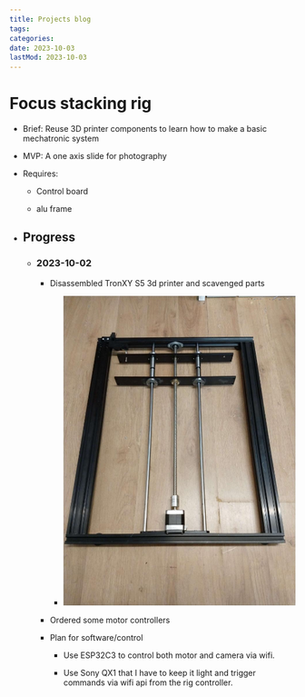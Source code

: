 ```yaml
---
title: Projects blog
tags:
categories:
date: 2023-10-03
lastMod: 2023-10-03
---
```

# Focus stacking rig

  + Brief: Reuse 3D printer components to learn how to make a basic mechatronic system

  + MVP: A one axis slide for photography

  + Requires:

    + Control board

    + alu frame

  + ## Progress

    + ### 2023-10-02

      + Disassembled TronXY S5 3d printer and scavenged parts

        + ![IMG_20231002_221639851.jpg](/assets/img_20231002_221639851_1696332184660_0.jpg)

      + Ordered some motor controllers

      + Plan for software/control

        + Use ESP32C3 to control both motor and camera via wifi.

        + Use Sony QX1 that I have to keep it light and trigger commands via wifi api from the rig controller.